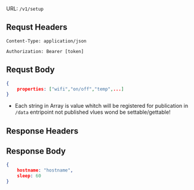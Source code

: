 URL: `/v1/setup`

## Requst Headers
`Content-Type: application/json`

`Authorization: Bearer [token]`

## Requst Body
```json
{
	properties: ["wifi","on/off","temp",...]
}
```
* Each string in Array is value whitch will be registered for publication in `/data` entripoint not published vlues wond be settable/gettable!

## Response Headers

## Response Body
```json
{
	hostname: "hostname",
	sleep: 60
}
```
